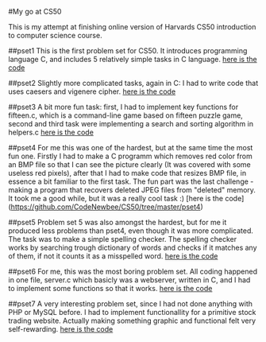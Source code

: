 #My go at CS50

This is my attempt at finishing online version of Harvards CS50 introduction to computer science course.


##pset1
This is the first problem set for CS50. It introduces programming language C, and includes 5 relatively simple tasks in C language.
[here is the code](https://github.com/CodeNewbee/CS50/tree/master/pset1)

##pset2
Slightly more complicated tasks, again in C: I had to write code that uses caesers and vigenere cipher.
[here is the code](https://github.com/CodeNewbee/CS50/tree/master/pset2/)

##pset3
A bit more fun task: first, I had to implement key functions for fifteen.c, which is a command-line game based on fifteen puzzle 
game, second and third task were implementing a search and sorting algorithm in helpers.c
[here is the code](https://github.com/CodeNewbee/CS50/tree/master/pset3/)

##pset4
For me this was one of the hardest, but at the same time the most fun one. Firstly I had to make a C programm which removes red
color from an BMP file so that I can see the picture clearly (It was covered with some useless red pixels), after that I had to
make code that resizes BMP file, in essence a bit familiar to the first task. The fun part was the last challenge - making a program
that recovers deleted JPEG files from "deleted" memory. It took me a good while, but it was a really cool task :)
[here is the code] (https://github.com/CodeNewbee/CS50/tree/master/pset4)

##pset5
Problem set 5 was also amongst the hardest, but for me it produced less problems than pset4, even though it was more complicated.
The task was to make a simple spelling checker. The spelling checker works by searching trough dictionary of words and checks if
it matches any of them, if not it counts it as a misspelled word. [here is the code](https://github.com/CodeNewbee/CS50/tree/master/pset5)

##pset6
For me, this was the most boring problem set. All coding happened in one file, server.c which basicly was a webserver, written in C,
and I had to implement some functions so that it works. [here is the code](https://github.com/CodeNewbee/CS50/tree/master/pset6/)

##pset7
A very interesting problem set, since I had not done anything with PHP or MySQL before. I had to implement
functionallity for a primitive stock trading website. Actually making something graphic and functional felt
very self-rewarding. [here is the code](https://github.com/CodeNewbee/CS50/tree/master/pset7/)
